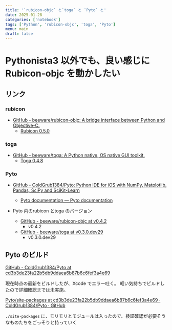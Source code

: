 ```yaml
---
title: '`rubicon-objc` と`toga` と `Pyto` と'
date: 2025-01-28
categories: ['notebook']
tags: ['Python', 'rubicon-objc', 'toga', 'Pyto']
menu: main
draft: false
---
```


# Pythonista3 以外でも、良い感じにRubicon-objc を動かしたい

## リンク

### rubicon
- [GitHub - beeware/rubicon-objc: A bridge interface between Python and Objective-C.](https://github.com/beeware/rubicon-objc)
  - [Rubicon 0.5.0](https://rubicon-objc.readthedocs.io/en/stable/)

### toga
- [GitHub - beeware/toga: A Python native, OS native GUI toolkit.](https://github.com/beeware/toga)
  - [Toga 0.4.8](https://toga.readthedocs.io/en/stable/)

### Pyto
- [GitHub - ColdGrub1384/Pyto: Python IDE for iOS with NumPy, Matplotlib, Pandas, SciPy and SciKit-Learn](https://github.com/ColdGrub1384/Pyto)
  - [Pyto documentation — Pyto documentation](https://pyto.readthedocs.io/en/latest/index.html)

- Pyto 内のrubicon とtoga のバージョン
  - [GitHub - beeware/rubicon-objc at v0.4.2](https://github.com/beeware/rubicon-objc/tree/v0.4.2)
    - v0.4.2
  - [GitHub - beeware/toga at v0.3.0.dev29](https://github.com/beeware/toga/tree/v0.3.0.dev29)
    - v0.3.0.dev29


## Pyto のビルド

[GitHub - ColdGrub1384/Pyto at cd3b3de23fa22b5db9ddaea6b87b6c6fef3a4e69](https://github.com/ColdGrub1384/Pyto/tree/cd3b3de23fa22b5db9ddaea6b87b6c6fef3a4e69)

現在時点の最新をビルドしたが、Xcode でエラー吐く。
軽い気持ちでビルドしたので詳細確認までは未実施。


[Pyto/site-packages at cd3b3de23fa22b5db9ddaea6b87b6c6fef3a4e69 · ColdGrub1384/Pyto · GitHub](https://github.com/ColdGrub1384/Pyto/tree/cd3b3de23fa22b5db9ddaea6b87b6c6fef3a4e69/site-packages)

`./site-packages` に、モリモリとモジュールは入ったので、検証確認が必要そうなものたちをごっそりと持っていく


